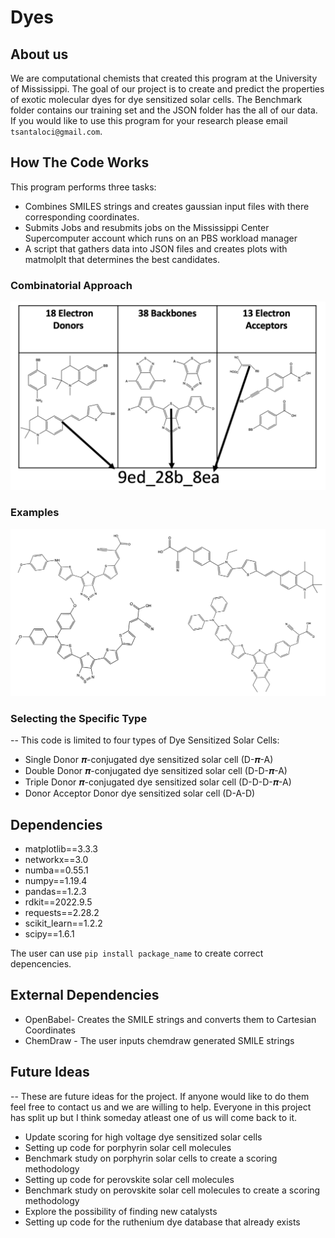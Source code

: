 # Dyes

## About us 

We are computational chemists that created this program at the University of Mississippi. The goal of our project is to create and predict the properties of exotic molecular dyes for dye sensitized solar cells. The Benchmark folder contains our training set and the JSON folder has the all of our data. If you would like to use this program for your research please email `tsantaloci@gmail.com`. 


## How The Code Works

This program performs three tasks:

* Combines SMILES strings and creates gaussian input files with there corresponding coordinates.
* Submits Jobs and resubmits jobs on the Mississippi Center Supercomputer account which runs on an PBS workload manager
* A script that gathers data into JSON files and creates plots with matmolplt that determines the best candidates.

### Combinatorial Approach
![Example](https://github.com/Awallace3/Dyes/blob/main/Example_image.png)

### Examples
![Example Structures](https://github.com/Awallace3/Dyes/blob/main/Example_Structs.png)

### Selecting the Specific Type
-- This code is limited to four types of Dye Sensitized Solar Cells:
* Single Donor 𝝅-conjugated dye sensitized solar cell (D-𝝅-A)
* Double Donor 𝝅-conjugated dye sensitized solar cell (D-D-𝝅-A)
* Triple Donor 𝝅-conjugated dye sensitized solar cell (D-D-D-𝝅-A)
* Donor Acceptor Donor dye sensitized solar cell (D-A-D)


## Dependencies

* matplotlib==3.3.3
* networkx==3.0
* numba==0.55.1
* numpy==1.19.4
* pandas==1.2.3
* rdkit==2022.9.5
* requests==2.28.2
* scikit_learn==1.2.2
* scipy==1.6.1

The user can use `pip install package_name` to create correct depencencies.

## External Dependencies 

* OpenBabel- Creates the SMILE strings and converts them to Cartesian Coordinates
* ChemDraw - The user inputs chemdraw generated SMILE strings

## Future Ideas

-- These are future ideas for the project. If anyone would like to do them feel free to contact us and we are willing to help. Everyone in this project has split up but I think someday atleast one of us will come back to it.

* Update scoring for high voltage dye sensitized solar cells
* Setting up code for porphyrin solar cell molecules
* Benchmark study on porphyrin solar cells to create a scoring methodology
* Setting up code for perovskite solar cell molecules
* Benchmark study on perovskite solar cell molecules to create a scoring methodology 
* Explore the possibility of finding new catalysts 
* Setting up code for the ruthenium dye database that already exists



